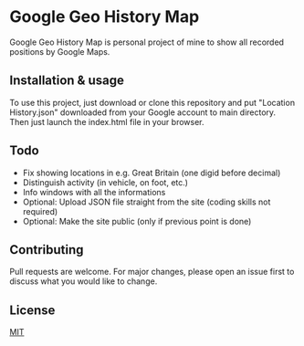 # Google Geo History Map

Google Geo History Map is personal project of mine to show all recorded positions by Google Maps.


## Installation & usage

To use this project, just download or clone this repository and put "Location History.json" downloaded from your Google account to main directory. Then just launch the index.html file in your browser.


## Todo

- Fix showing locations in e.g. Great Britain (one digid before decimal)
- Distinguish activity (in vehicle, on foot, etc.)
- Info windows with all the informations
- Optional: Upload JSON file straight from the site (coding skills not required)
- Optional: Make the site public (only if previous point is done)


## Contributing

Pull requests are welcome. For major changes, please open an issue first to discuss what you would like to change.


## License
[MIT](https://choosealicense.com/licenses/mit/) 